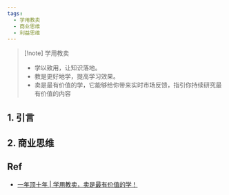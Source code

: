 ```yaml
---
tags:
  - 学用教卖
  - 商业思维
  - 利益思维
---
```

> [!note] 学用教卖
> - 学以致用，让知识落地。
> - 教是更好地学，提高学习效果。  
> - 卖是最有价值的学，它能够给你带来实时市场反馈，指引你持续研究最有价值的内容
## 1. 引言 


## 2. 商业思维 


## Ref 
- [一年顶十年 \| 学用教卖，卖是最有价值的学！](https://mp.weixin.qq.com/s/vWBk3ru6CeFs53wH5Eircg)
